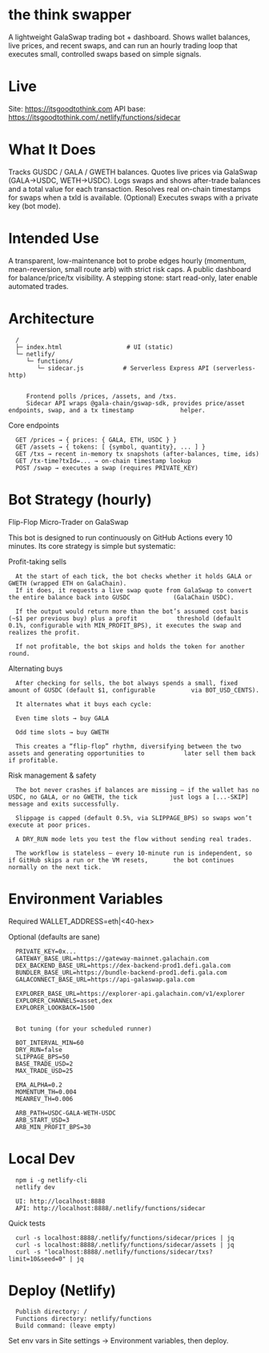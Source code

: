# the think swapper

A lightweight GalaSwap trading bot + dashboard.
Shows wallet balances, live prices, and recent swaps, and can run an hourly trading loop that executes small, controlled swaps based on simple signals.

# Live

Site: https://itsgoodtothink.com
API base: https://itsgoodtothink.com/.netlify/functions/sidecar

# What It Does

   Tracks GUSDC / GALA / GWETH balances.
   Quotes live prices via GalaSwap (GALA→USDC, WETH→USDC).
   Logs swaps and shows after-trade balances and a total value for each transaction.
   Resolves real on-chain timestamps for swaps when a txId is available.
   (Optional) Executes swaps with a private key (bot mode).

# Intended Use

   A transparent, low-maintenance bot to probe edges hourly (momentum, mean-reversion, small route arb) with    strict risk caps.
   A public dashboard for balance/price/tx visibility.
   A stepping stone: start read-only, later enable automated trades.

# Architecture
      /
      ├─ index.html                  # UI (static)
      └─ netlify/
         └─ functions/
            └─ sidecar.js           # Serverless Express API (serverless-http)


         Frontend polls /prices, /assets, and /txs.
         Sidecar API wraps @gala-chain/gswap-sdk, provides price/asset endpoints, swap, and a tx timestamp             helper.

   Core endpoints
            
      GET /prices → { prices: { GALA, ETH, USDC } }
      GET /assets → { tokens: [ {symbol, quantity}, ... ] }
      GET /txs → recent in-memory tx snapshots (after-balances, time, ids)
      GET /tx-time?txId=... → on-chain timestamp lookup
      POST /swap → executes a swap (requires PRIVATE_KEY)

# Bot Strategy (hourly)
Flip-Flop Micro-Trader on GalaSwap

This bot is designed to run continuously on GitHub Actions every 10 minutes. Its core strategy is simple but systematic:

Profit-taking sells

      At the start of each tick, the bot checks whether it holds GALA or GWETH (wrapped ETH on GalaChain).
      If it does, it requests a live swap quote from GalaSwap to convert the entire balance back into GUSDC            (GalaChain USDC).

      If the output would return more than the bot’s assumed cost basis (~$1 per previous buy) plus a profit           threshold (default 0.1%, configurable with MIN_PROFIT_BPS), it executes the swap and realizes the profit.

      If not profitable, the bot skips and holds the token for another round.

Alternating buys

      After checking for sells, the bot always spends a small, fixed amount of GUSDC (default $1, configurable          via BOT_USD_CENTS).

      It alternates what it buys each cycle:

      Even time slots → buy GALA

      Odd time slots → buy GWETH

      This creates a “flip-flop” rhythm, diversifying between the two assets and generating opportunities to           later sell them back if profitable.

Risk management & safety

      The bot never crashes if balances are missing — if the wallet has no USDC, no GALA, or no GWETH, the tick         just logs a [...-SKIP] message and exits successfully.

      Slippage is capped (default 0.5%, via SLIPPAGE_BPS) so swaps won’t execute at poor prices.

      A DRY_RUN mode lets you test the flow without sending real trades.

      The workflow is stateless — every 10-minute run is independent, so if GitHub skips a run or the VM resets,       the bot continues normally on the next tick.

# Environment Variables

Required
   WALLET_ADDRESS=eth|<40-hex> 


Optional (defaults are sane)
   
      PRIVATE_KEY=0x...        
      GATEWAY_BASE_URL=https://gateway-mainnet.galachain.com
      DEX_BACKEND_BASE_URL=https://dex-backend-prod1.defi.gala.com
      BUNDLER_BASE_URL=https://bundle-backend-prod1.defi.gala.com
      GALACONNECT_BASE_URL=https://api-galaswap.gala.com
   
      EXPLORER_BASE_URL=https://explorer-api.galachain.com/v1/explorer
      EXPLORER_CHANNELS=asset,dex
      EXPLORER_LOOKBACK=1500


      Bot tuning (for your scheduled runner)

      BOT_INTERVAL_MIN=60
      DRY_RUN=false
      SLIPPAGE_BPS=50
      BASE_TRADE_USD=2
      MAX_TRADE_USD=25

      EMA_ALPHA=0.2
      MOMENTUM_TH=0.004
      MEANREV_TH=0.006

      ARB_PATH=USDC-GALA-WETH-USDC
      ARB_START_USD=3
      ARB_MIN_PROFIT_BPS=30

# Local Dev
      npm i -g netlify-cli
      netlify dev

      UI: http://localhost:8888
      API: http://localhost:8888/.netlify/functions/sidecar

Quick tests
      
      curl -s localhost:8888/.netlify/functions/sidecar/prices | jq
      curl -s localhost:8888/.netlify/functions/sidecar/assets | jq
      curl -s "localhost:8888/.netlify/functions/sidecar/txs?limit=10&seed=0" | jq

# Deploy (Netlify)

      Publish directory: /
      Functions directory: netlify/functions
      Build command: (leave empty)

Set env vars in Site settings → Environment variables, then deploy.

